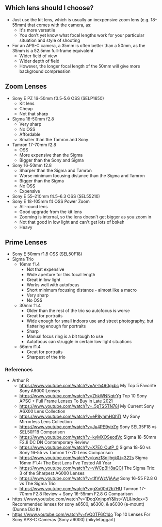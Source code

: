 ## Which lens should I choose?

- Just use the kit lens, which is usually an inexpensive zoom lens (e.g. 18-55mm) that comes with the camera, as:
	- It's more versatile
	- You don't yet know what focal lengths work for your particular situation and style of shooting 
- For an APS-C camera, a 35mm is often better than a 50mm, as the 35mm is a 52.5mm full-frame equivalent
	- Wider field of view
	- Wider depth of field
	- However, the longer focal length of the 50mm will give more background compression


## Zoom Lenses

- Sony E PZ 16-50mm f3.5-5.6 OSS (SELP1650)
	- Kit lens
	- Cheap
	- Not that sharp
- Sigma 18-50mm f2.8
	- Very sharp
	- No OSS
	- Affordable
	- Smaller than the Tamron and Sony
- Tamron 17-70mm f2.8
	- OSS
	- More expensive than the Sigma
	- Bigger than the Sony and Sigma
- Sony 16-50mm f2.8
	- Sharper than the Sigma and Tamron
	- Worse minimum focusing distance than the Sigma and Tamron
	- Bigger than the Sigma
	- No OSS
	- Expensive
- Sony E 55–210mm f4.5–6.3 OSS (SEL55210)
- Sony E 18-105mm f4 OSS Power Zoom
	- All-round lens
	- Good upgrade from the kit lens
	- Zooming is internal, so the lens doesn't get bigger as you zoom in
	- Not that good in low light and can't get lots of bokeh
	- Heavy

## Prime Lenses

- Sony E 50mm f1.8 OSS (SEL50F18)
- Sigma Trio
	- 16mm f1.4
		- Not that expensive
		- Wide aperture for this focal length
		- Great in low light
		- Works well with autofocus
		- Short minimum focusing distance - almost like a macro
		- Very sharp
		- No OSS
	- 30mm f1.4
		- Older than the rest of the trio so autofocus is worse
		- Great for portraits
		- Wide enough for small indoors use and street photography, but flattering enough for portraits
		- Sharp
		- Manual focus ring is a bit tough to use
		- Autofocus can struggle in certain low light situations
	- 56mm f1.4
		- Great for portraits
		- Sharpest of the trio


### References

- Arthur R
	- https://www.youtube.com/watch?v=Ar-h490gxbc My Top 5 Favorite Sony A6000 Lenses
	- https://www.youtube.com/watch?v=ZhkWNNqtrYg Top 10 Sony APSC + Full Frame Lenses To Buy in Late 2021 
	- https://www.youtube.com/watch?v=_5pTS5TN78I My Current Sony A6X00 Lens Collection
	- https://www.youtube.com/watch?v=eP8yhmHQhTI My Sony Mirrorless Lens Collection
	- https://www.youtube.com/watch?v=Ju4PE9ytrZg Sony SEL35F18 vs SEL50F18 Comparison 
	- https://www.youtube.com/watch?v=kyMXOSeodVc Sigma 18-50mm F2.8 DC DN Contemporary Review
	- https://www.youtube.com/watch?v=X7E0_OutP_0 Sigma 18-50 vs Sony 16-55 vs Tamron 17-70 Lens Comparison
	- https://www.youtube.com/watch?v=kwz18qjjhgk&t=322s Sigma 16mm F1.4: The Best Lens I've Tested All Year
	- https://www.youtube.com/watch?v=vWCpBH8aQCI The Sigma Trio: 3 of the Sharpest A6000 Lenses
	- https://www.youtube.com/watch?v=tIfVWzVjAAw Sony 16-55 F2.8 G vs The Sigma Trio
	- https://www.youtube.com/watch?v=gXo00d2b7HU Tamron 17-70mm F2.8 Review + Sony 16-55mm F2.8 G Comparison
- https://www.youtube.com/watch?v=1DoqXnjnpnY&list=WL&index=3 Recommended lenses for sony a6500, a6300, & a6000 (e-mount) (Dunna Did It)
- https://www.youtube.com/watch?v=fvQ0TF6C1do Top 10 Lenses For Sony APS-C Cameras (Sony a6000) (hikyletaggart)

